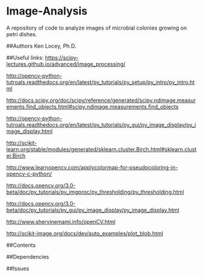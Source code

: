 # Image-Analysis
A repository of code to analyze images of microbial colonies growing on petri dishes.

##Authors 
Ken Locey, Ph.D.

##Useful links:
https://scipy-lectures.github.io/advanced/image_processing/

http://opencv-python-tutroals.readthedocs.org/en/latest/py_tutorials/py_setup/py_intro/py_intro.html

http://docs.scipy.org/doc/scipy/reference/generated/scipy.ndimage.measurements.find_objects.html#scipy.ndimage.measurements.find_objects

http://opencv-python-tutroals.readthedocs.org/en/latest/py_tutorials/py_gui/py_image_display/py_image_display.html

http://scikit-learn.org/stable/modules/generated/sklearn.cluster.Birch.html#sklearn.cluster.Birch

http://www.learnopencv.com/applycolormap-for-pseudocoloring-in-opencv-c-python/

http://docs.opencv.org/3.0-beta/doc/py_tutorials/py_imgproc/py_thresholding/py_thresholding.html

http://docs.opencv.org/3.0-beta/doc/py_tutorials/py_gui/py_image_display/py_image_display.html

http://www.shervinemami.info/openCV.html

http://scikit-image.org/docs/dev/auto_examples/plot_blob.html


##Contents



##Dependencies



##Issues





